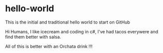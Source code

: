 # hello-world
This is the initial and traditional hello world to start on GitHub

Hi Humans, I like icecream and coding in c#, I've had tacos everywere
and find them better with salsa.

All of this is better with an Orchata drink !!!
